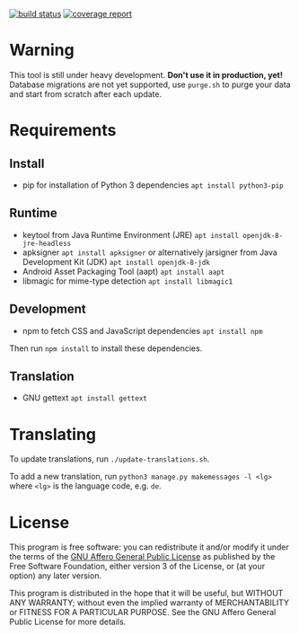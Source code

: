 [![build status](https://gitlab.com/fdroid/repomaker/badges/master/build.svg)](https://gitlab.com/fdroid/repomaker/commits/master)
[![coverage report](https://gitlab.com/fdroid/repomaker/badges/master/coverage.svg)](https://gitlab.com/fdroid/repomaker/commits/master)

# Warning

This tool is still under heavy development.
**Don't use it in production, yet!**
Database migrations are not yet supported, use `purge.sh` to purge your data
and start from scratch after each update.

# Requirements

## Install

* pip for installation of Python 3 dependencies `apt install python3-pip`

## Runtime

* keytool from Java Runtime Environment (JRE)
  `apt install openjdk-8-jre-headless`
* apksigner `apt install apksigner` or alternatively jarsigner from Java Development Kit (JDK)
  `apt install openjdk-8-jdk`
* Android Asset Packaging Tool (aapt) `apt install aapt`
* libmagic for mime-type detection `apt install libmagic1`

## Development

* npm to fetch CSS and JavaScript dependencies `apt install npm`

Then run `npm install` to install these dependencies.

## Translation

* GNU gettext `apt install gettext`

# Translating

To update translations,
run `./update-translations.sh`.

To add a new translation,
run `python3 manage.py makemessages -l <lg>`
where `<lg>` is the language code, e.g. `de`.

# License

This program is free software: you can redistribute it and/or modify it
under the terms of the [GNU Affero General Public License](/LICENSE)
as published by the Free Software Foundation,
either version 3 of the License,
or (at your option) any later version.

This program is distributed in the hope that it will be useful,
but WITHOUT ANY WARRANTY;
without even the implied warranty of MERCHANTABILITY or FITNESS FOR A PARTICULAR PURPOSE.
See the GNU Affero General Public License for more details.
